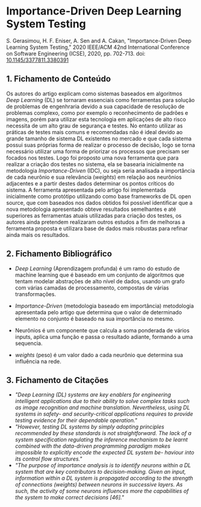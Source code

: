 # Importance-Driven Deep Learning System Testing

S. Gerasimou, H. F. Eniser, A. Sen and A. Cakan, "Importance-Driven Deep Learning System Testing," 2020 IEEE/ACM 42nd International Conference on Software Engineering (ICSE), 2020, pp. 702-713. doi: [10.1145/3377811.3380391](https://doi.org/10.1145/3377811.3380391)

## 1. Fichamento de Conteúdo

Os autores do artigo explicam como sistemas baseados em algoritmos _Deep Learning_ (DL) se tornaram essenciais como ferramentas para solução de problemas de engenhraria devido a sua capacidade de resolução de problemas complexo, como por exemplo o reconhecimento de padrões e imagens, porém para utilizar esta tecnologia em aplicações de alto risco necessita de um alto grau de segurança e testes. No entanto utilizar as práticas de testes mais comuns e recomendadas não é ideal devido ao grande tamanho de sistema DL existentes no mercado e que cada sistema possui suas próprias forma de realizar o processo de decisão, logo se torna necessário utilizar uma forma de priorizar os processos que precisam ser focados nos testes. Logo foi proposto uma nova ferramenta que para realizar a criação dos testes no sistema, ela se basearia inicialmente na metodologia _Importance-Driven_ (IDC), ou seja seria analisada a importância de cada neurônio e sua relevância (_weights_) em relação aos neurônios adjacentes e a partir destes dados determinar os pontos críticos do sistema. A ferramenta apresentada pelo artigo foi implementada inicialmente como protótipo utilizando como base frameworks de DL open source, que com baseados nos dados obtidos foi possível identificar que a nova metodologia apresentado obteve resultados semelhantes e até superiores as ferramentas atuais utilizadas para criação dos testes, os autores ainda pretendem realizaram outros estudos a fim de melhoras a ferramenta proposta e utilizara base de dados mais robustas para refinar ainda mais os resultados.

## 2. Fichamento Bibliográfico

- _Deep Learning_ (Aprendizagem profunda) é um ramo do estudo de machine learning que é baseado em um conjunto de algoritmos que tentam modelar abstrações de alto nível de dados, usando um grafo com várias camadas de processamento, compostas de várias transformações.

- _Importance-Driven_ (metodologia baseado em importância) metodologia apresentada pelo artigo que determina que o valor de determinado elemento no conjunto é baseado na sua importância no mesmo.

- Neurônios é um componente que calcula a soma ponderada de vários inputs, aplica uma função e passa o resultado adiante, formando a uma sequencia.

- _weights_ (peso) é um valor dado a cada neurônio que determina sua influência na rede.

## 3. Fichamento de Citações

- _"Deep Learning (DL) systems are key enablers for engineering intelligent applications due to their ability to solve complex tasks such as image recognition and machine translation. Nevertheless, using DL systems in safety- and security-critical applications requires to provide testing evidence for their dependable operation."_
- _"However, testing DL systems by simply adopting principles recommended by these standards is not straightforward. The lack of a system specification regulating the inference mechanism to be learnt combined with the data-driven programming paradigm makes impossible to explicitly encode the expected DL system be- haviour into its control flow structures."_
- _"The purpose of importance analysis is to identify neurons within a DL system that are key contributors to decision-making. Given an input, information within a DL system is propagated according to the strength of connections (weights) between neurons in successive layers. As such, the activity of some neurons influences more
  the capabilities of the system to make correct decisions [46]."_
